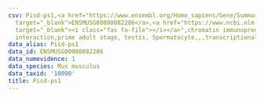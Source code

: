 ```yaml
---
csv: Pisd-ps1,<a href="https://www.ensembl.org/Homo_sapiens/Gene/Summary?db=core;g=ENSMUSG00000082286"
  target="_blank">ENSMUSG00000082286</a>,<a href="https://www.ncbi.nlm.nih.gov/pubmed/25450459"
  target="_blank"><i class="fas fa-file"></i></a>",chromatin immunoprecipitation assay,direct
  interaction,prime adult stage, testis, Spermatocyte,,,transcriptional regulation,
data_alias: Pisd-ps1
data_id: ENSMUSG00000082286
data_numevidence: 1
data_species: Mus musculus
data_taxid: '10090'
title: Pisd-ps1
---
```

